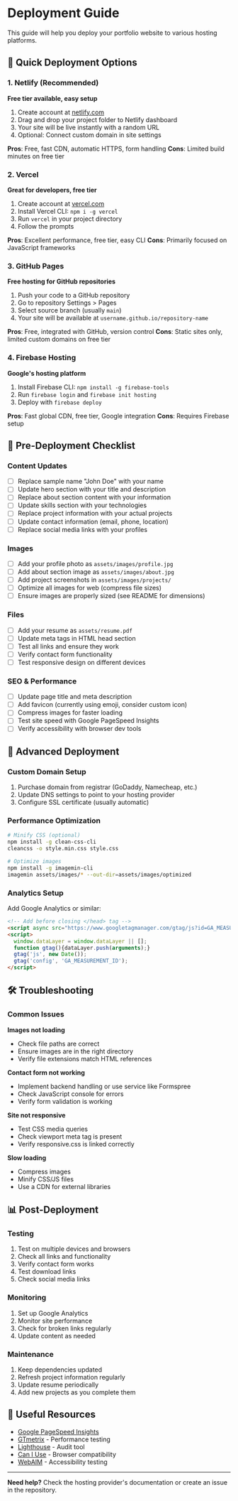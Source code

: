 # Deployment Guide

This guide will help you deploy your portfolio website to various hosting platforms.

## 🚀 Quick Deployment Options

### 1. Netlify (Recommended)
**Free tier available, easy setup**

1. Create account at [netlify.com](https://netlify.com)
2. Drag and drop your project folder to Netlify dashboard
3. Your site will be live instantly with a random URL
4. Optional: Connect custom domain in site settings

**Pros**: Free, fast CDN, automatic HTTPS, form handling
**Cons**: Limited build minutes on free tier

### 2. Vercel
**Great for developers, free tier**

1. Create account at [vercel.com](https://vercel.com)
2. Install Vercel CLI: `npm i -g vercel`
3. Run `vercel` in your project directory
4. Follow the prompts

**Pros**: Excellent performance, free tier, easy CLI
**Cons**: Primarily focused on JavaScript frameworks

### 3. GitHub Pages
**Free hosting for GitHub repositories**

1. Push your code to a GitHub repository
2. Go to repository Settings > Pages
3. Select source branch (usually `main`)
4. Your site will be available at `username.github.io/repository-name`

**Pros**: Free, integrated with GitHub, version control
**Cons**: Static sites only, limited custom domains on free tier

### 4. Firebase Hosting
**Google's hosting platform**

1. Install Firebase CLI: `npm install -g firebase-tools`
2. Run `firebase login` and `firebase init hosting`
3. Deploy with `firebase deploy`

**Pros**: Fast global CDN, free tier, Google integration
**Cons**: Requires Firebase setup

## 📁 Pre-Deployment Checklist

### Content Updates
- [ ] Replace sample name "John Doe" with your name
- [ ] Update hero section with your title and description
- [ ] Replace about section content with your information
- [ ] Update skills section with your technologies
- [ ] Replace project information with your actual projects
- [ ] Update contact information (email, phone, location)
- [ ] Replace social media links with your profiles

### Images
- [ ] Add your profile photo as `assets/images/profile.jpg`
- [ ] Add about section image as `assets/images/about.jpg`
- [ ] Add project screenshots in `assets/images/projects/`
- [ ] Optimize all images for web (compress file sizes)
- [ ] Ensure images are properly sized (see README for dimensions)

### Files
- [ ] Add your resume as `assets/resume.pdf`
- [ ] Update meta tags in HTML head section
- [ ] Test all links and ensure they work
- [ ] Verify contact form functionality
- [ ] Test responsive design on different devices

### SEO & Performance
- [ ] Update page title and meta description
- [ ] Add favicon (currently using emoji, consider custom icon)
- [ ] Compress images for faster loading
- [ ] Test site speed with Google PageSpeed Insights
- [ ] Verify accessibility with browser dev tools

## 🔧 Advanced Deployment

### Custom Domain Setup
1. Purchase domain from registrar (GoDaddy, Namecheap, etc.)
2. Update DNS settings to point to your hosting provider
3. Configure SSL certificate (usually automatic)

### Performance Optimization
```bash
# Minify CSS (optional)
npm install -g clean-css-cli
cleancss -o style.min.css style.css

# Optimize images
npm install -g imagemin-cli
imagemin assets/images/* --out-dir=assets/images/optimized
```

### Analytics Setup
Add Google Analytics or similar:
```html
<!-- Add before closing </head> tag -->
<script async src="https://www.googletagmanager.com/gtag/js?id=GA_MEASUREMENT_ID"></script>
<script>
  window.dataLayer = window.dataLayer || [];
  function gtag(){dataLayer.push(arguments);}
  gtag('js', new Date());
  gtag('config', 'GA_MEASUREMENT_ID');
</script>
```

## 🛠️ Troubleshooting

### Common Issues

**Images not loading**
- Check file paths are correct
- Ensure images are in the right directory
- Verify file extensions match HTML references

**Contact form not working**
- Implement backend handling or use service like Formspree
- Check JavaScript console for errors
- Verify form validation is working

**Site not responsive**
- Test CSS media queries
- Check viewport meta tag is present
- Verify responsive.css is linked correctly

**Slow loading**
- Compress images
- Minify CSS/JS files
- Use a CDN for external libraries

## 📊 Post-Deployment

### Testing
1. Test on multiple devices and browsers
2. Check all links and functionality
3. Verify contact form works
4. Test download links
5. Check social media links

### Monitoring
1. Set up Google Analytics
2. Monitor site performance
3. Check for broken links regularly
4. Update content as needed

### Maintenance
1. Keep dependencies updated
2. Refresh project information regularly
3. Update resume periodically
4. Add new projects as you complete them

## 🔗 Useful Resources

- [Google PageSpeed Insights](https://pagespeed.web.dev/)
- [GTmetrix](https://gtmetrix.com/) - Performance testing
- [Lighthouse](https://developers.google.com/web/tools/lighthouse) - Audit tool
- [Can I Use](https://caniuse.com/) - Browser compatibility
- [WebAIM](https://webaim.org/) - Accessibility testing

---

**Need help?** Check the hosting provider's documentation or create an issue in the repository.
